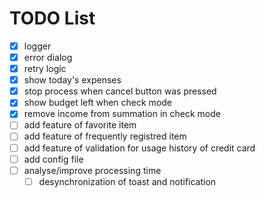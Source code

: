 # TODO List

- [x] logger
- [x] error dialog
- [x] retry logic
- [x] show today's expenses
- [x] stop process when cancel button was pressed
- [x] show budget left when check mode
- [x] remove income from summation in check mode
- [ ] add feature of favorite item
- [ ] add feature of frequently registred item
- [ ] add feature of validation for usage history of credit card
- [ ] add config file
- [ ] analyse/improve processing time
  - [ ] desynchronization of toast and notification
